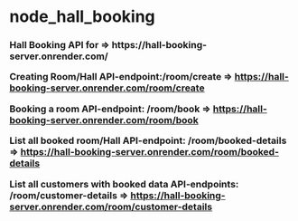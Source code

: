 # node_hall_booking
<h3>
Hall Booking API for => https://hall-booking-server.onrender.com/
  
Creating Room/Hall API-endpoint:/room/create  => https://hall-booking-server.onrender.com/room/create  
                 
Booking a room API-endpoint: /room/book  => https://hall-booking-server.onrender.com/room/book
                 
List all booked room/Hall API-endpoint: /room/booked-details   =>  https://hall-booking-server.onrender.com/room/booked-details
                 
List all customers with booked data API-endpoints: /room/customer-details  => https://hall-booking-server.onrender.com/room/customer-details</h3>
                 
